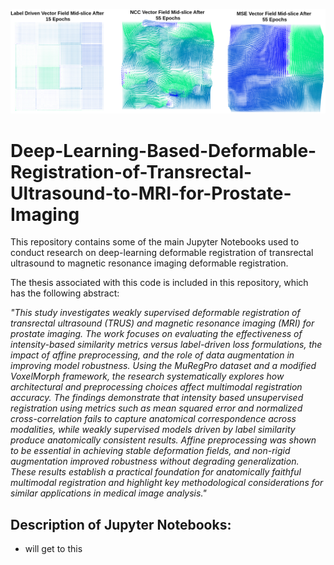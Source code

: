 ![image](https://github.com/shawCampbell/Deep-Learning-Based-Deformable-Registration-of-Transrectal-Ultrasound-to-MRI-for-Prostate-Imaging/blob/main/VECTOR_FIELDS.drawio.png)

# Deep-Learning-Based-Deformable-Registration-of-Transrectal-Ultrasound-to-MRI-for-Prostate-Imaging
This repository contains some of the main Jupyter Notebooks used to conduct research on deep-learning deformable registration of transrectal ultrasound to magnetic resonance imaging deformable registration.

The thesis associated with this code is included in this repository, which has the following abstract:

*"This study investigates weakly supervised deformable registration of transrectal ultrasound
(TRUS) and magnetic resonance imaging (MRI) for prostate imaging. The work focuses
on evaluating the effectiveness of intensity-based similarity metrics versus label-driven
loss formulations, the impact of affine preprocessing, and the role of data augmentation
in improving model robustness. Using the MuRegPro dataset and a modified VoxelMorph
framework, the research systematically explores how architectural and preprocessing
choices affect multimodal registration accuracy. The findings demonstrate that intensity based unsupervised registration using metrics such as mean squared error and normalized
cross-correlation fails to capture anatomical correspondence across modalities, while weakly
supervised models driven by label similarity produce anatomically consistent results.
Affine preprocessing was shown to be essential in achieving stable deformation fields, and
non-rigid augmentation improved robustness without degrading generalization. These
results establish a practical foundation for anatomically faithful multimodal registration
and highlight key methodological considerations for similar applications in medical image
analysis."*

## Description of Jupyter Notebooks:

- will get to this
